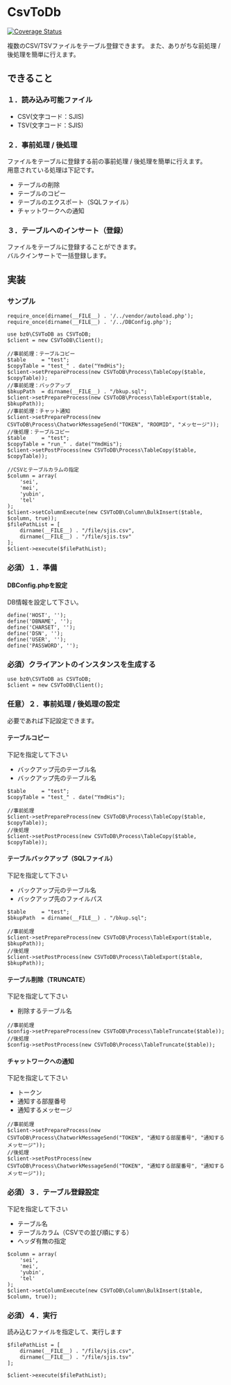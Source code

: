 # CsvToDb

[![Coverage Status](https://coveralls.io/repos/github/bz0/CsvToDb/badge.svg?branch=%28detached+from+4ce23fe%29)](https://coveralls.io/github/bz0/CsvToDb?branch=%28detached+from+4ce23fe%29)

複数のCSV/TSVファイルをテーブル登録できます。
また、ありがちな前処理 / 後処理を簡単に行えます。

## できること

### １．読み込み可能ファイル

- CSV(文字コード：SJIS)
- TSV(文字コード：SJIS)

### ２．事前処理 / 後処理

ファイルをテーブルに登録する前の事前処理 / 後処理を簡単に行えます。  
用意されている処理は下記です。

- テーブルの削除
- テーブルのコピー
- テーブルのエクスポート（SQLファイル）
- チャットワークへの通知

### ３．テーブルへのインサート（登録）

ファイルをテーブルに登録することができます。  
バルクインサートで一括登録します。


## 実装

### サンプル

```
require_once(dirname(__FILE__) . '/../vendor/autoload.php');
require_once(dirname(__FILE__) . '/../DBConfig.php');

use bz0\CSVToDB as CSVToDB;
$client = new CSVToDB\Client();

//事前処理：テーブルコピー
$table     = "test";
$copyTable = "test_" . date("YmdHis");
$client->setPrepareProcess(new CSVToDB\Process\TableCopy($table, $copyTable));
//事前処理：バックアップ
$bkupPath  = dirname(__FILE__) . "/bkup.sql";
$client->setPrepareProcess(new CSVToDB\Process\TableExport($table, $bkupPath));
//事前処理：チャット通知
$client->setPrepareProcess(new CSVToDB\Process\ChatworkMessageSend("TOKEN", "ROOMID", "メッセージ"));
//後処理：テーブルコピー
$table     = "test";
$copyTable = "run_" . date("YmdHis");
$client->setPostProcess(new CSVToDB\Process\TableCopy($table, $copyTable));

//CSVとテーブルカラムの指定
$column = array(
    'sei',
    'mei',
    'yubin',
    'tel'
);
$client->setColumnExecute(new CSVToDB\Column\BulkInsert($table, $column, true));
$filePathList = [
    dirname(__FILE__) . "/file/sjis.csv",
    dirname(__FILE__) . "/file/sjis.tsv"
];
$client->execute($filePathList);
```

### 必須）１．準備

#### DBConfig.phpを設定

DB情報を設定して下さい。

```
define('HOST', '');
define('DBNAME', '');
define('CHARSET', '');
define('DSN', '');
define('USER', '');
define('PASSWORD', '');
```

### 必須）クライアントのインスタンスを生成する

```
use bz0\CSVToDB as CSVToDB;
$client = new CSVToDB\Client();
```

### 任意）２．事前処理 / 後処理の設定

必要であれば下記設定できます。

#### テーブルコピー

下記を指定して下さい

- バックアップ元のテーブル名
- バックアップ先のテーブル名

```
$table     = "test";
$copyTable = "test_" . date("YmdHis");

//事前処理
$client->setPrepareProcess(new CSVToDB\Process\TableCopy($table, $copyTable));
//後処理
$client->setPostProcess(new CSVToDB\Process\TableCopy($table, $copyTable));
```

#### テーブルバックアップ（SQLファイル）

下記を指定して下さい

- バックアップ元のテーブル名
- バックアップ先のファイルパス

```
$table     = "test";
$bkupPath  = dirname(__FILE__) . "/bkup.sql";

//事前処理
$client->setPrepareProcess(new CSVToDB\Process\TableExport($table, $bkupPath));
//後処理
$client->setPostProcess(new CSVToDB\Process\TableExport($table, $bkupPath));
```

#### テーブル削除（TRUNCATE）

下記を指定して下さい

- 削除するテーブル名

```
//事前処理
$config->setPrepareProcess(new CSVToDB\Process\TableTruncate($table));
//後処理
$config->setPostProcess(new CSVToDB\Process\TableTruncate($table));
```

#### チャットワークへの通知

下記を指定して下さい

- トークン
- 通知する部屋番号
- 通知するメッセージ

```
//事前処理
$client->setPrepareProcess(new CSVToDB\Process\ChatworkMessageSend("TOKEN", "通知する部屋番号", "通知するメッセージ"));
//後処理
$client->setPostProcess(new CSVToDB\Process\ChatworkMessageSend("TOKEN", "通知する部屋番号", "通知するメッセージ"));
```

### 必須）３．テーブル登録設定

下記を指定して下さい

- テーブル名
- テーブルカラム（CSVでの並び順にする）
- ヘッダ有無の指定

```
$column = array(
    'sei',
    'mei',
    'yubin',
    'tel'
);
$client->setColumnExecute(new CSVToDB\Column\BulkInsert($table, $column, true));
```

### 必須）４．実行

読み込むファイルを指定して、実行します

```
$filePathList = [
    dirname(__FILE__) . "/file/sjis.csv",
    dirname(__FILE__) . "/file/sjis.tsv"
];

$client->execute($filePathList);
```
